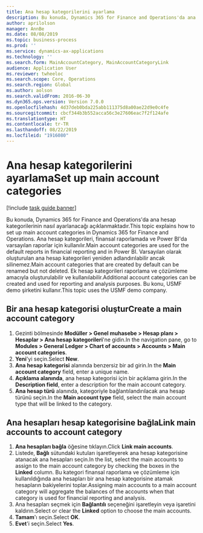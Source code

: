 ```yaml
---
title: Ana hesap kategorilerini ayarlama
description: Bu konuda, Dynamics 365 for Finance and Operations'da ana hesap kategorilerinin nasıl ayarlanacağı açıklanmaktadır.
author: aprilolson
manager: AnnBe
ms.date: 08/08/2019
ms.topic: business-process
ms.prod: ''
ms.service: dynamics-ax-applications
ms.technology: ''
ms.search.form: MainAccountCategory, MainAccountCategoryLink
audience: Application User
ms.reviewer: twheeloc
ms.search.scope: Core, Operations
ms.search.region: Global
ms.author: aolson
ms.search.validFrom: 2016-06-30
ms.dyn365.ops.version: Version 7.0.0
ms.openlocfilehash: 4d37deb0bda225abb111375d8a00ae22d9e0c4fe
ms.sourcegitcommit: cbcf344b3b552acca56c3e27606eac7f2f124afe
ms.translationtype: HT
ms.contentlocale: tr-TR
ms.lasthandoff: 08/22/2019
ms.locfileid: "1916080"
---
```

# <a name="set-up-main-account-categories"></a><span data-ttu-id="5eae4-103">Ana hesap kategorilerini ayarlama</span><span class="sxs-lookup"><span data-stu-id="5eae4-103">Set up main account categories</span></span>

[!include [task guide banner](../../includes/task-guide-banner.md)]

<span data-ttu-id="5eae4-104">Bu konuda, Dynamics 365 for Finance and Operations'da ana hesap kategorilerinin nasıl ayarlanacağı açıklanmaktadır.</span><span class="sxs-lookup"><span data-stu-id="5eae4-104">This topic explains how to set up main account categories in Dynamics 365 for Finance and Operations.</span></span> <span data-ttu-id="5eae4-105">Ana hesap kategorileri, finansal raporlamada ve Power BI'da varsayılan raporlar için kullanılır.</span><span class="sxs-lookup"><span data-stu-id="5eae4-105">Main account categories are used for the default reports in financial reporting and in Power BI.</span></span> <span data-ttu-id="5eae4-106">Varsayılan olarak oluşturulan ana hesap kategorileri yeniden adlandırılabilir ancak silinemez.</span><span class="sxs-lookup"><span data-stu-id="5eae4-106">Main account categories that are created by default can be renamed but not deleted.</span></span> <span data-ttu-id="5eae4-107">Ek hesap kategorileri raporlama ve çözümleme amacıyla oluşturulabilir ve kullanılabilir.</span><span class="sxs-lookup"><span data-stu-id="5eae4-107">Additional account categories can be created and used for reporting and analysis purposes.</span></span> <span data-ttu-id="5eae4-108">Bu konu, USMF demo şirketini kullanır.</span><span class="sxs-lookup"><span data-stu-id="5eae4-108">This topic uses the USMF demo company.</span></span>

## <a name="create-a-main-account-category"></a><span data-ttu-id="5eae4-109">Bir ana hesap kategorisi oluştur</span><span class="sxs-lookup"><span data-stu-id="5eae4-109">Create a main account category</span></span>
1. <span data-ttu-id="5eae4-110">Gezinti bölmesinde **Modüller > Genel muhasebe > Hesap planı > Hesaplar > Ana hesap kategorileri**'ne gidin.</span><span class="sxs-lookup"><span data-stu-id="5eae4-110">In the navigation pane, go to **Modules > General Ledger > Chart of accounts > Accounts > Main account categories**.</span></span>
2. <span data-ttu-id="5eae4-111">**Yeni**'yi seçin.</span><span class="sxs-lookup"><span data-stu-id="5eae4-111">Select **New**.</span></span>
3. <span data-ttu-id="5eae4-112">**Ana hesap kategorisi** alanında benzersiz bir ad girin.</span><span class="sxs-lookup"><span data-stu-id="5eae4-112">In the **Main account category** field, enter a unique name.</span></span>
4. <span data-ttu-id="5eae4-113">**Açıklama alanında**, ana hesap kategorisi için bir açıklama girin.</span><span class="sxs-lookup"><span data-stu-id="5eae4-113">In the **Description field**, enter a description for the main account category.</span></span>
5. <span data-ttu-id="5eae4-114">**Ana hesap türü** alanında, kategoriyle bağlantılandırılacak ana hesap türünü seçin.</span><span class="sxs-lookup"><span data-stu-id="5eae4-114">In the **Main account type** field, select the main account type that will be linked to the category.</span></span>

## <a name="link-main-accounts-to-account-category"></a><span data-ttu-id="5eae4-115">Ana hesapları hesap kategorisine bağla</span><span class="sxs-lookup"><span data-stu-id="5eae4-115">Link main accounts to account category</span></span>
1. <span data-ttu-id="5eae4-116">**Ana hesapları bağla** öğesine tıklayın.</span><span class="sxs-lookup"><span data-stu-id="5eae4-116">Click **Link main accounts**.</span></span>
2. <span data-ttu-id="5eae4-117">Listede, **Bağlı** sütundaki kutuları işaretleyerek ana hesap kategorisine atanacak ana hesapları seçin.</span><span class="sxs-lookup"><span data-stu-id="5eae4-117">In the list, select the main accounts to assign to the main account category by checking the boxes in the **Linked** column.</span></span> <span data-ttu-id="5eae4-118">Bu kategori finansal raporlama ve çözümleme için kullanıldığında ana hesapları bir ana hesap kategorisine atamak hesapların bakiyelerini toplar.</span><span class="sxs-lookup"><span data-stu-id="5eae4-118">Assigning main accounts to a main account category will aggregate the balances of the accounts when that category is used for financial reporting and analysis.</span></span>  
3. <span data-ttu-id="5eae4-119">Ana hesapları seçmek için **Bağlantılı** seçeneğini işaretleyin veya işaretini kaldırın.</span><span class="sxs-lookup"><span data-stu-id="5eae4-119">Select or clear the **Linked** option to choose the main accounts.</span></span>
4. <span data-ttu-id="5eae4-120">**Tamam**'ı seçin.</span><span class="sxs-lookup"><span data-stu-id="5eae4-120">Select **OK**.</span></span>
5. <span data-ttu-id="5eae4-121">**Evet**'i seçin.</span><span class="sxs-lookup"><span data-stu-id="5eae4-121">Select **Yes**.</span></span>
